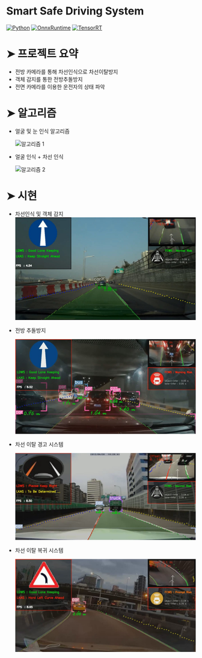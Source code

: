 # Smart Safe Driving System
<p>
    <a href="#"><img alt="Python" src="https://img.shields.io/badge/Python-14354C.svg?logo=python&logoColor=white"></a>
    <a href="#"><img alt="OnnxRuntime" src="https://img.shields.io/badge/OnnxRuntime-FF6F00.svg?logo=onnx&logoColor=white"></a>
    <a href="#"><img alt="TensorRT" src="https://img.shields.io/badge/TensorRT-49D.svg?logo=flask&logoColor=white"></a>


# ➤ 프로젝트 요약
- 전방 카메라를 통해 차선인식으로 차선이탈방지
- 객체 감지를 통한 전방추돌방지
- 전면 카메라를 이용한 운전자의 상태 파악

# ➤ 알고리즘
- 얼굴 및 눈 인식 알고리즘
  
  <img width="625" alt="알고리즘 1" src="https://github.com/ksp0814/Smart-Safe-Driving-System/assets/122997638/57ce1680-e6ed-42de-b0eb-46b26d7c9768">

- 얼굴 인식 + 차선 인식

  <img width="470" alt="알고리즘 2" src="https://github.com/ksp0814/Smart-Safe-Driving-System/assets/122997638/49968d1d-a87b-412e-aafe-7ce39ae03487">

  

# ➤ 시현
- 차선인식 및 객체 감지
    ![!FCWS](https://github.com/ksp0814/Smart-Safe-Driving-System/blob/master/demo/lane-test01.jpg)
- 전방 추돌방지

    ![!FCWS](https://github.com/ksp0814/Smart-Safe-Driving-System/blob/master/demo/FCWS.jpg)
    
- 차선 이탈 경고 시스템

    ![!LDWS](https://github.com/ksp0814/Smart-Safe-Driving-System/blob/master/demo/LDWS.jpg)

- 차선 이탈 복귀 시스템

    ![!LKAS](https://github.com/ksp0814/Smart-Safe-Driving-System/blob/master/demo/LKAS_01.jpg)

